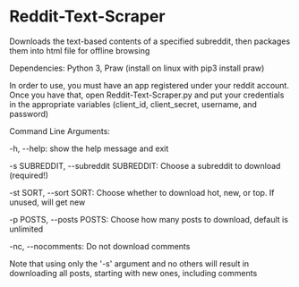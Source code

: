 # Reddit-Text-Scraper
Downloads the text-based contents of a specified subreddit, then packages them into html file for offline browsing


Dependencies: Python 3, Praw (install on linux with pip3 install praw)

In order to use, you must have an app registered under your reddit account.
Once you have that, open Reddit-Text-Scraper.py and put your credentials in the appropriate variables 
(client_id, client_secret, username, and password)

Command Line Arguments:

  -h, --help: show the help message and exit
  
  -s SUBREDDIT, --subreddit SUBREDDIT: Choose a subreddit to download (required!)
                          
  -st SORT, --sort SORT: Choose whether to download hot, new, or top. If unused, will get new
                        
  -p POSTS, --posts POSTS: Choose how many posts to download, default is unlimited
                        
  -nc, --nocomments: Do not download comments
  
Note that using only the '-s' argument and no others will result in downloading all posts, starting with new ones, including comments
